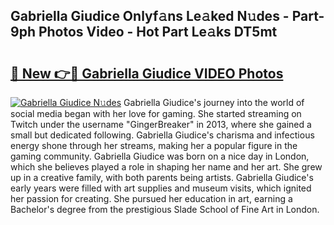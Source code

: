 ## Gabriella Giudice Onlyf𝚊ns Le𝚊ked N𝚞des - Part-9ph Photos Video - Hot Part Le𝚊ks DT5mt

# <h2><a href="http://ab42269.deff.icu/?id=Gabriella+Giudice">🔗 New 👉🔴 Gabriella Giudice VIDEO Photos</a></h2>

[![Gabriella Giudice N𝚞des](https://i.imgur.com/rIISA9y.gif)](http://ab42269.deff.icu/?id=Gabriella+Giudice)
Gabriella Giudice's journey into the world of social media began with her love for gaming. She started streaming on Twitch under the username "GingerBreaker" in 2013, where she gained a small but dedicated following. Gabriella Giudice's charisma and infectious energy shone through her streams, making her a popular figure in the gaming community. Gabriella Giudice was born on a nice day in London, which she believes played a role in shaping her name and her art. She grew up in a creative family, with both parents being artists. Gabriella Giudice's early years were filled with art supplies and museum visits, which ignited her passion for creating. She pursued her education in art, earning a Bachelor's degree from the prestigious Slade School of Fine Art in London.
